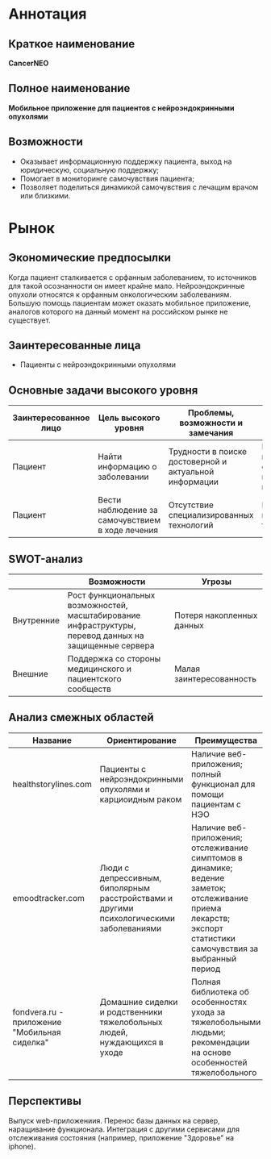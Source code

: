 # Аннотация

## Краткое наименование

**CancerNEO**

## Полное наименование

**Мобильное приложение для пациентов с нейроэндокринными опухолями**

## Возможности

- Оказывает информационную поддержку пациента, выход на юридическую, социальную поддержку;
- Помогает в мониторинге самочувствия пациента;
- Позволяет поделиться динамикой самочувствия с лечащим врачом или близкими.

# **Рынок**

## **Экономические предпосылки**

Когда пациент сталкивается с орфанным заболеванием, то источников для такой осознанности он имеет крайне мало. Нейроэндокринные опухоли относятся к орфанным онкологическим заболеваниям. Большую помощь пациентам может оказать мобильное приложение, аналогов которого на данный момент на российском рынке не существует.

## Заинтересованные лица

- Пациенты с нейроэндокринными опухолями

## Основные задачи высокого уровня

| Заинтересованное лицо | Цель высокого уровня | Проблемы, возможности и замечания | Текущие решения |
| --- | --- | --- | --- |
| Пациент | Найти информацию о заболевании | Трудности в поиске достоверной и актуальной информации | Поиск информации на сайтах медицинской направленности |
|Пациент| Вести наблюдение за самочувствием в ходе лечения| Отсутствие специализированных технологий| Использование неподходящих технологий |


## SWOT-анализ

|  | Возможности | Угрозы |
| --- | --- | --- |
| Внутренние | Рост функциональных возможностей, масштабирование инфраструктуры, перевод данных на защищенные сервера | Потеря накопленных данных |
| Внешние | Поддержка со стороны медицинского и пациентского сообществ | Малая заинтересованность |

## Анализ смежных областей

| Название | Ориентирование | Преимущества | Недостатки |
| --- | --- | --- | --- |
| healthstorylines.com | Пациенты с нейроэндокринными опухолями и карциоидным раком | Наличие веб-приложения; полный функционал для помощи пациентам с НЭО | Недоступен в России |
|emoodtracker.com|Люди с депрессивным, биполярным расстройствами и другими психологическими заболеваниями| Наличие веб-приложения; отслеживание симптомов в динамике; ведение заметок; отслеживание приема лекарств; экспорт статистики самочувствия за выбранный период | Ограниченный бесплатный функционал |
|fondvera.ru - приложение "Мобильная сиделка"|Домашние сиделки и родственники тяжелобольных людей, нуждающихся в уходе| Полная библиотека об особенностях ухода за тяжелобольными людьми; рекомендации на основе особенностей тяжелобольного | нет |


## **Перспективы**

Выпуск web-приложениия. Перенос базы данных на сервер, наращивание функционала. Интеграция с другими сервисами для отслеживания состояния (например, приложение "Здоровье" на iphone).